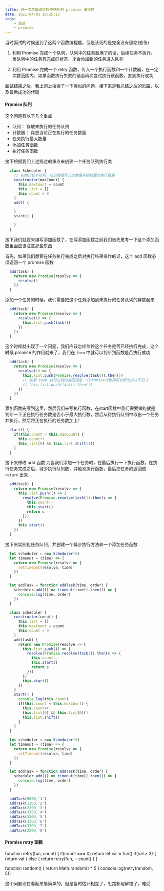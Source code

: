 ```yaml
---
title: 记一次在面试过程中遇到的 promise 编程题
date: 2021-04-01 16:25:13
tags:
    - 面试
    - promise
---
```


当时面试的时候遇到了这两个函数编程题，但是该死的是完全没有思路(悲伤)

1. 利用 Promise 完成一个队列，队列中的任务数满了的话，后续任务不执行，当队列中的任务有完成的状态，才会添加新的任务进入队列

2. 利用 Promise 完成一个 retry 函数，传入一个执行函数和一个计数器，在一定次数范围内，如果函数执行失败的话会再次尝试执行该函数，直到执行成功

面试结束之后，我上网上搜索了一下类似的问题，接下来是我总结之后的思路，以及最后成功的代码

#### Promise 队列

  这个问题有以下几个重点
  * 队列： 存放未执行的任务队列
  * 计数器： 存放当前正在执行的任务数量
  * 任务执行最大数量
  * 添加任务函数
  * 执行任务函数

  接下根据我们上述描述的重点来创建一个任务队列执行类

  ~~~js
    class Scheduler {
      // 初始化任务队列，以及根据传入的数量来限制最大执行数量
      constructor(maxCount) {
        this.maxCount = count
        this.list = []
        this.count = 0
      }
      add() {

      }
      start() {

      }
    }
  ~~~

  接下我们就要来编写添加函数了，在写添加函数之前我们首先思考一下这个添加函数里面应该注意那些东西

  首先，如果我们想要在任务执行完成之后对执行结果操作的话，这个 add 函数必须返回一个 promise 函数

  ~~~js
    add(task) {
      return new Promise(resolve => {
        resolve()
      })
    }
  ~~~

  添加一个任务的时候，我们需要把这个任务添加到未执行的任务队列的存放起来

  ~~~js
    add(task) {
      return new Promise(resolve => {
        resolve(() => {
          this.list.push(task())
        })
      })
    }
  ~~~

  这个时候就出现了一个问题，我们应该怎样监控这个任务是否已经执行完成，这个时候 promise 的作用就来了，我们在 `then` 中就可以判断到函数是否执行成功

  ~~~js
    add(task) {
      return new Promise(resolve => {
        resolve(() => {
          this.list.push(Promise.resolve(task()).then())
          // 如果 task 执行之后的返回值是一个promise对象则可以修改成以下形式
          // this.list.push(task().then())
        })
      })
    }
  ~~~

  添加函数先写到这里，然后我们来写执行函数，在start函数中我们需要做的就是判断一下正在执行任务数是否小于最大执行数，然后从待执行队列中取出一个任务并执行，然后将正在执行的任务数加上1

  ~~~js
    start() {
      if(this.count < this.maxCount) {
        this.count++
        this.list[0] && this.list.shift()()
      }
    }
  ~~~

  接下来修改 add 函数 为当我们添加一个任务时，在最后执行一下执行函数，在执行任务完成之后，减少执行队列数，并触发执行函数，最后把任务的返回值 `return` 出来

  ~~~js
    add(task) {
      return new Promise(resolve => {
        this.list.push(() => {
          resolve(Promise.resolve(task()).then(s => {
            this.count--
            this.start()
            return s
          }))
        })
        this.start()
      })
    }
  ~~~

  接下来实例化任务队列，并创建一个异步执行方法和一个添加任务函数

  ~~~js
    let scheduler = new Scheduler(5)
    let timeout = (time) => {
      return new Promise(resolve => {
        setTimeout(resolve, time)
      })
    }

    let addTask = function addTask(time, order) {
      scheduler.add(() => timeout(time)).then(() => {
        console.log(time, order)
      })
    }
  ~~~

  ~~~js
    class Scheduler {
      constructor(count) {
        this.list = []
        this.maxCount = count
        this.count = 0
      }
      add(task) {
        return new Promise(resolve => {
          this.list.push(() => {
            resolve(Promise.resolve(task()).then(s => {
              this.count--
              this.start()
              return s
            }))
          })
          this.start()
        })
      }
      start() {
        console.log(this.count)
        if(this.count < this.maxCount) {
          this.count++
          this.list[0] && this.list[0]()
          this.list.shift()
        }
      }
    }

    let scheduler = new Scheduler(5)
    let timeout = (time) => {
      return new Promise(resolve => {
        setTimeout(resolve, time)
      })
    }

    let addTask = function addTask(time, order) {
      scheduler.add(() => timeout(time)).then(() => {
        console.log(time, order)
      })
    }

    addTask(5000,'1')
    addTask(1100,'2')
    addTask(2200,'3')
    addTask(3300,'4')
    addTask(3300,'5')
    addTask(3300,'6')
    addTask(3300,'7')
    addTask(2200,'8')
  ~~~
#### Promise retry 函数

function retry(fun, count) {
  if(count === 0) return
  let val = fun()
  if(val > 3) {
    return val
  } else {
    return retry(fun, --count)
  }
}

function random() {
  return Math.random() * 5
}
console.log(retry(random, 5))

这个问题现在看起来挺简单的，但是当时估计相差了，思路都理解错了，难受